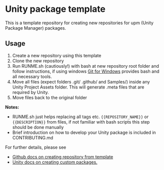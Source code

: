 # Unity package template

This is a template repository for creating new repositories for upm (Unity Package Manager) packages.

## Usage

1. Create a new repository using this template
2. Clone the new repository
3. Run RUNME.sh (cautiously!) with bash at new repository root folder and follow instructions, if using windows [Git for Windows](https://gitforwindows.org/) provides bash and all necessary tools.
4. Move all files (expect folders .git/ .github/ and Samples/) inside any Unity Project Assets folder. This will generate .meta files that are required by Unity. 
5. Move files back to the original folder

**Notes:**
- RUNME.sh just helps replacing all tags etc. `{{REPOSITORY_NAME}}` or `{{DESCRIPTION}}` from files, if not familiar with bash scripts this step should be done manually 
- Brief introduction on how to develop your Unity package is included in CONTRIBUTING.md

For further details, please see
 - [Github docs on creating repository from template](https://docs.github.com/en/free-pro-team@latest/github/creating-cloning-and-archiving-repositories/creating-a-repository-from-a-template)
 - [Unity docs on creating custom packages.](https://docs.unity3d.com/Manual/CustomPackages.html)
